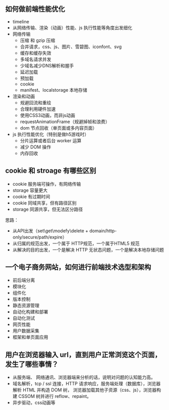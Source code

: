 ## 如何做前端性能优化
+   timeline
+   从网络传输、渲染（动画）性能、js 执行性能等角度出发细化
+   网络传输
    +   压缩 和 gzip 压缩
    +   合并请求，css、js、图片、雪碧图、iconfont、svg
    +   缓存和缓存失效
    +   多域名请求并发
    +   少域名减少DNS解析和握手
    +   延迟加载
    +   预加载
    +   cookie
    +   manifest、localstorage 本地存储
+   渲染和动画
    +   规避回流和重绘
    +   合理利用硬件加速
    +   使用CSS3动画，而非js动画
    +   requestAnimationFrame（规避掉帧和浪费）
    +   dom 节点回收（单页面或多内容页面）
+   js 执行性能优化（特别是做h5游戏时）
    +   分片运算或者后台 worker 运算
    +   减少 DOM 操作
    +   内存回收

## cookie 和 stroage 有哪些区别
+   cookie 服务端可操作，有网络传输
+   storage 容量更大
+   cookie 有过期时间
+   cookie 同域共享，但有路径区别
+   storage 同源共享，但无法区分路径

思路：

+   从API出发（set\get\modefy\delete + domain/http-only/secure/path/expire）
+   从归属的规范出发，一个属于 HTTP规范，一个属于HTML5 规范
+   从解决的目的出发，一个是解决 HTTP 无状态问题，一个是解决本地存储问题

## 一个电子商务网站，如何进行前端技术选型和架构
+   前后端分离
+   模块化
+   组件化
+   版本控制
+   静态资源管理
+   自动化构建和部署
+   自动化测试
+   网页性能
+   用户数据采集
+   框架和单页面应用

## 用户在浏览器输入 url，直到用户正常浏览这个页面，发生了哪些事情？

+   从服务端、 网络通讯、浏览器端来分析的话，说明对问题的认知能力高。
+   域名解析，tcp / ssl 连接，HTTP 请求响应，服务端处理（数据库），浏览器解析 HTML 并构造 DOM 树， 浏览器加载其他子资源（css、js），浏览器构建 CSSOM 树并进行 reflow、repaint。
+   异步驱动，css动画等